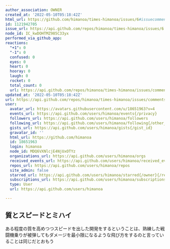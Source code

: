 ```yaml
---
author_association: OWNER
created_at: '2022-05-10T05:18:42Z'
html_url: https://github.com/himanoa/times-himanoa/issues/6#issuecomment-1121942705
id: 1121942705
issue_url: https://api.github.com/repos/himanoa/times-himanoa/issues/6
node_id: IC_kwDOHTMZ985C33yx
performed_via_github_app: 
reactions:
  "+1": 0
  "-1": 0
  confused: 0
  eyes: 0
  heart: 0
  hooray: 0
  laugh: 0
  rocket: 0
  total_count: 0
  url: https://api.github.com/repos/himanoa/times-himanoa/issues/comments/1121942705/reactions
updated_at: '2022-05-10T05:18:42Z'
url: https://api.github.com/repos/himanoa/times-himanoa/issues/comments/1121942705
user:
  avatar_url: https://avatars.githubusercontent.com/u/18651963?v=4
  events_url: https://api.github.com/users/himanoa/events{/privacy}
  followers_url: https://api.github.com/users/himanoa/followers
  following_url: https://api.github.com/users/himanoa/following{/other_user}
  gists_url: https://api.github.com/users/himanoa/gists{/gist_id}
  gravatar_id: ''
  html_url: https://github.com/himanoa
  id: 18651963
  login: himanoa
  node_id: MDQ6VXNlcjE4NjUxOTYz
  organizations_url: https://api.github.com/users/himanoa/orgs
  received_events_url: https://api.github.com/users/himanoa/received_events
  repos_url: https://api.github.com/users/himanoa/repos
  site_admin: false
  starred_url: https://api.github.com/users/himanoa/starred{/owner}{/repo}
  subscriptions_url: https://api.github.com/users/himanoa/subscriptions
  type: User
  url: https://api.github.com/users/himanoa

---
```

## 質とスピードとミハイ

ある程度の質を高めつつスピードを出した開発をするということは、熟練した戦闘機乗りが被弾してもダメージを最小限になるような飛び方をするのと言っていることは同じだとおもう